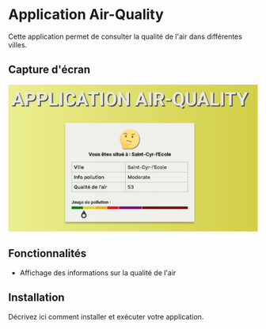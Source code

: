 # Application Air-Quality

Cette application permet de consulter la qualité de l'air dans différentes villes.

## Capture d'écran

![Capture d'écran de l'application](ressources/AppAirQuality.jpg)

## Fonctionnalités

- Affichage des informations sur la qualité de l'air

## Installation

Décrivez ici comment installer et exécuter votre application.
